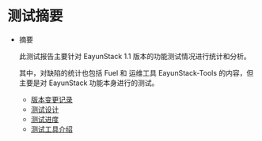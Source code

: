 # 测试摘要

* 摘要

  此测试报告主要针对 EayunStack 1.1 版本的功能测试情况进行统计和分析。

  其中，对缺陷的统计也包括 Fuel 和 运维工具 EayunStack-Tools 的内容，但主要是对 EayunStack 功能本身进行的测试。

  * [版本变更记录](version_change.md)
  * [测试设计](test_design.md)
  * [测试进度](test_progress.md)
  * [测试工具介绍](test_tools.md)
